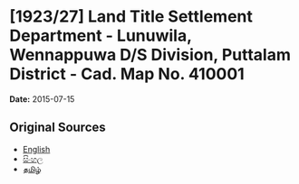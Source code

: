 # [1923/27] Land Title Settlement Department - Lunuwila, Wennappuwa D/S Division, Puttalam District - Cad. Map No. 410001

**Date:** 2015-07-15

## Original Sources

- [English](https://documents.gov.lk/view/extra-gazettes/2015/7/1923-27_E.pdf)
- [සිංහල](https://documents.gov.lk/view/extra-gazettes/2015/7/1923-27_S.pdf)
- [தமிழ்](https://documents.gov.lk/view/extra-gazettes/2015/7/1923-27_T.pdf)
